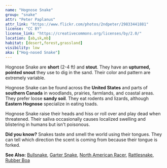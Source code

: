 ```yaml
---
name: "Hognose Snake"
group: "snake"
attr: "Peter Paplanus"
attr_link: "https://www.flickr.com/photos/2ndpeter/29833441881"
license: "CC BY"
license_link: "https://creativecommons.org/licenses/by/2.0/"
location: [ab,sk,mb]
habitat: [desert,forest,grassland]
visibility: low
aka: ["Hog-nosed Snake"]
---
```

Hognose Snake are **short** (2-4 ft) and **stout**. They have an **upturned, pointed snout** they use to dig in the sand. Their color and pattern are extremely variable.

Hognose Snake can be found across the **United States** and parts of **southern Canada** in woodlands, prairies, farmlands, and coastal areas. They prefer loose **sandy soil**. They eat rodents and lizards, although **Eastern Hognose** specialize in eating toads.

Hognose Snake raise their heads and hiss or roll over and play dead when threatened. Their saliva occasionally causes localized swelling and blistering in humans but isn't poisonous.

**Did you know?** Snakes taste and smell the world using their tongues. They can tell which direction the scent is coming from because their tongue is forked.

<!-- generated, do not edit -->
**See Also:**
[Bullsnake](/herps/bullsnake),
[Garter Snake](/herps/gartsnake),
[North American Racer](/herps/naracer),
[Rattlesnake](/herps/ratlsnak),
[Rubber Boa](/herps/rubboa)
